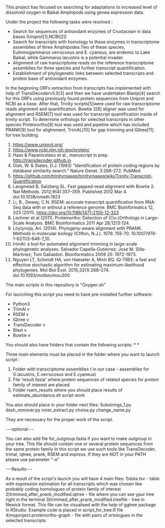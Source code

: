 This project has focused on searching for adaptations to increased level of dissolved oxygen in Baikal Amphipods using genea expression data.

Under the project the following tasks were resolved :
* Search for sequences of antioxidant enzymes of Crustacean in data bases (Uniprot[1],NCBI[2])
* Search for transcripts with homology to these enzymes in transcriptome assemblies of three Amphipodes.Two of these species, Eulimnogammarus verrucosus and E. cyaneus, are endemic to Lake Baikal, while Gammarus lacustris is a potential invader.
* Alignment of raw transcriptome reads on the reference transcriptome assemblies for three species and further transcript quantification.
* Establishment of phylogenetic links between selected transcripts and protein base of antioxidant enzymes.

In the beginning ORFs extraction from transcripts has implemented with help of TransDecoderv5.0[3] and then we have undertaken Blastp[4] search for this ORFs using previously found protein sequences from Uniprot and NCBI as a base. After that, Trinity scripts[5]were used for raw transcriptome reads alignment and quantification. Bowtie 2[6] aligner was used for alignment and RSEM[7] tool was used for transcript quantification inside of trinity script. To determine orthologs for selected transcripts in other species Proteinortho[8] tool was used and pipeline which has included PRANK[9] tool for alighnment, TrimAL[10] for gap trimming and IQtree[11] for tree building.



1. https://www.uniprot.org/
2. https://www.ncbi.nlm.nih.gov/protein/
3. Haas & Papanicolaou et al., manuscript in prep.  http://transdecoder.github.io
4. Gish, W. & States, D.J. (1993) "Identification of protein coding regions by database similarity search." Nature Genet. 3:266-272. PubMed
5. https://github.com/trinityrnaseq/trinityrnaseq/wiki/Trinity-Transcript-Quantification
6. Langmead B, Salzberg SL. Fast gapped-read alignment with Bowtie 2. Nat Methods. 2012;9(4):357–359. Published 2012 Mar 4. doi:10.1038/nmeth.1923
7. Li, B., Dewey, C.N. RSEM: accurate transcript quantification from RNA-Seq data with or without a reference genome. BMC Bioinformatics 12, 323 (2011). https://doi.org/10.1186/1471-2105-12-323
8. Lechner et al (2011). Proteinortho: Detection of (Co-)Orthologs in Large-Scale Analysis. BMC Bioinformatics 2011 Apr 28;12(1):124.
9. Löytynoja, Ari. (2014). Phylogeny-aware alignment with PRANK. Methods in molecular biology (Clifton, N.J.). 1079. 155-70. 10.1007/978-1-62703-646-7_10. 
10. trimAl: a tool for automated alignment trimming in large-scale phylogenetic analyses.
Salvador Capella-Gutierrez; Jose M. Silla-Martinez; Toni Gabaldon. Bioinformatics 2009 25: 1972-1973.
11. Nguyen LT, Schmidt HA, von Haeseler A, Minh BQ. IQ-TREE: a fast and effective stochastic algorithm for estimating maximum-likelihood phylogenies. Mol Biol Evol. 2015;32(1):268–274. doi:10.1093/molbev/msu300



The main scripts in this repository is "Oxygen.sh"

For launching this script you need to have pre-installed further software:
* Python3
* TrimAl v
* RSEM v
* IQtree v
* TransDecoder v
* Blast v
* Bowtie v

You should also have folders that contain the following scripts:
* 
*




Three main elements must be placed in the folder where you want to launch script : 
1) Folder with transcriptome assemblies ( in our case - assemblies for G.lacustris, E.verrucosus and E.cyaneus)
2) File 'result.fasta' where protein sequences of related species for protein family of interest are placed
3) Folder rsem_results where you should place results of estimate_abundance.sh script work

You also should place in your folder next files: 
Substrings_1.py
dash_remover.py
inner_extract.py
choise.py
change_name.py

They are necessary for the proper work of the script.

---optional---

You can also add file for_outgroup.fasta if you want to make outgroup in your tree. This file should contain one or several protein sequences from the same protein family
In this script we use such tools like TransDecoder, trimal, iqtree, prank, RSEM and express. If they are NOT in your PATH please use parameter "-e"  


---Results---

As a result of the script's launch you will have 4 main files:
1)data.tsv - table with expression estimation for all transcripts which was chosen like probably coding homologues of protein family of interest
2)trimmed_after_prank_modified.iqtree - file where you can see ypur tree right in the terminal
3)trimmed_after_prank_modified.treefile - tree in Newick format. This file can be visualised with the help of
ggtree package in RStudio. Example code is placed in script_for_tree.R file
4)myproject.proteinortho-graph - file with pairs of ortologues in the selected transcripts



